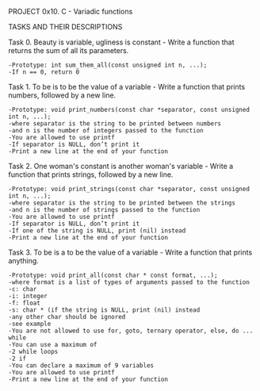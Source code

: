 PROJECT 0x10. C - Variadic functions

TASKS AND THEIR DESCRIPTIONS

Task 0. Beauty is variable, ugliness is constant - Write a function that returns the sum of all its parameters.

	-Prototype: int sum_them_all(const unsigned int n, ...);
	-If n == 0, return 0

Task 1. To be is to be the value of a variable - Write a function that prints numbers, followed by a new line.

	-Prototype: void print_numbers(const char *separator, const unsigned int n, ...);
	-where separator is the string to be printed between numbers
	-and n is the number of integers passed to the function
	-You are allowed to use printf
	-If separator is NULL, don’t print it
	-Print a new line at the end of your function

Task 2. One woman's constant is another woman's variable - Write a function that prints strings, followed by a new line.

	-Prototype: void print_strings(const char *separator, const unsigned int n, ...);
	-where separator is the string to be printed between the strings
	-and n is the number of strings passed to the function
	-You are allowed to use printf
	-If separator is NULL, don’t print it
	-If one of the string is NULL, print (nil) instead
	-Print a new line at the end of your function

Task 3. To be is a to be the value of a variable - Write a function that prints anything.

	-Prototype: void print_all(const char * const format, ...);
	-where format is a list of types of arguments passed to the function
	-c: char
	-i: integer
	-f: float
	-s: char * (if the string is NULL, print (nil) instead
	-any other char should be ignored
	-see example
	-You are not allowed to use for, goto, ternary operator, else, do ... while
	-You can use a maximum of
	-2 while loops
	-2 if
	-You can declare a maximum of 9 variables
	-You are allowed to use printf
	-Print a new line at the end of your function
